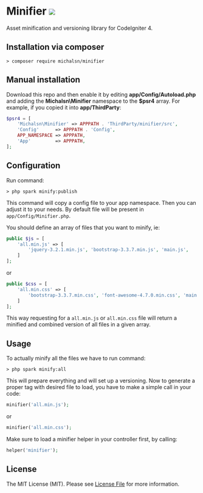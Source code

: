 # Minifier [![](https://github.com/michalsn/minifier/workflows/PHP%20Tests/badge.svg)](https://github.com/michalsn/minifier/actions?query=workflow%3A%22PHP+Tests%22)

Asset minification and versioning library for CodeIgniter 4.

## Installation via composer

	> composer require michalsn/minifier

## Manual installation

Download this repo and then enable it by editing **app/Config/Autoload.php** and adding the **Michalsn\Minifier**
namespace to the **$psr4** array. For example, if you copied it into **app/ThirdParty**:

```php
$psr4 = [
	'Michalsn\Minifier' => APPPATH . 'ThirdParty/minifier/src',
    'Config'      => APPPATH . 'Config',
    APP_NAMESPACE => APPPATH,
    'App'         => APPPATH,
];
```
## Configuration

Run command:

	> php spark minify:publish

This command will copy a config file to your app namespace.
Then you can adjust it to your needs. By default file will be present in `app/Config/Minifier.php`.

You should define an array of files that you want to minify, ie:

```php
public $js = [
	'all.min.js' => [
		'jquery-3.2.1.min.js', 'bootstrap-3.3.7.min.js', 'main.js',
	]
];
```

or

```php
public $css = [
	'all.min.css' => [
		'bootstrap-3.3.7.min.css', 'font-awesome-4.7.0.min.css', 'main.css',
	]
];
```

This way requesting for a `all.min.js` or `all.min.css` file will return a minified and combined version of all files in a given array.

## Usage

To actually minify all the files we have to run command:

	> php spark minify:all

This will prepare everything and will set up a versioning.
Now to generate a proper tag with desired file to load, you have to make a simple call in your code:

```php
minifier('all.min.js');
```

or

```php
minifier('all.min.css');
```

Make sure to load a minifier helper in your controller first, by calling:

```php
helper('minifier');
```

## License

The MIT License (MIT). Please see [License File](LICENSE) for more information.


